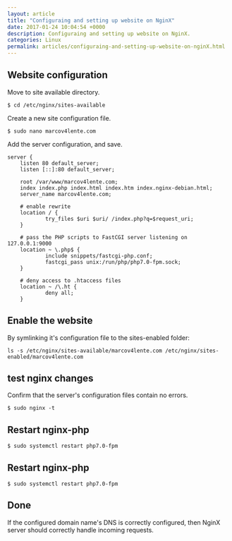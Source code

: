 ```yaml
---
layout: article
title: "Configuraing and setting up website on NginX"
date: 2017-01-24 10:04:54 +0000
description: Configuraing and setting up website on NginX.
categories: Linux
permalink: articles/configuraing-and-setting-up-website-on-nginX.html
---
```

## Website configuration
Move to site available directory.
```
$ cd /etc/nginx/sites-available
```

Create a new site configuration file.
```
$ sudo nano marcov4lente.com
```

Add the server configuration, and save.
```
server {
    listen 80 default_server;
    listen [::]:80 default_server;

    root /var/www/marcov4lente.com;
    index index.php index.html index.htm index.nginx-debian.html;
    server_name marcov4lente.com;

    # enable rewrite
    location / {
            try_files $uri $uri/ /index.php?q=$request_uri;
    }

    # pass the PHP scripts to FastCGI server listening on 127.0.0.1:9000
    location ~ \.php$ {
            include snippets/fastcgi-php.conf;
            fastcgi_pass unix:/run/php/php7.0-fpm.sock;
    }

    # deny access to .htaccess files
    location ~ /\.ht {
            deny all;
    }

```

## Enable the website
By symlinking it's configuration file to the sites-enabled folder:
```
ls -s /etc/nginx/sites-available/marcov4lente.com /etc/nginx/sites-enabled/marcov4lente.com
```

## test nginx changes
Confirm that the server's configuration files contain no errors.
```
$ sudo nginx -t
```

## Restart nginx-php
```
$ sudo systemctl restart php7.0-fpm
```

## Restart nginx-php
```
$ sudo systemctl restart php7.0-fpm
```

## Done
If the configured domain name's DNS is correctly configured, then NginX server should correctly handle incoming requests.
